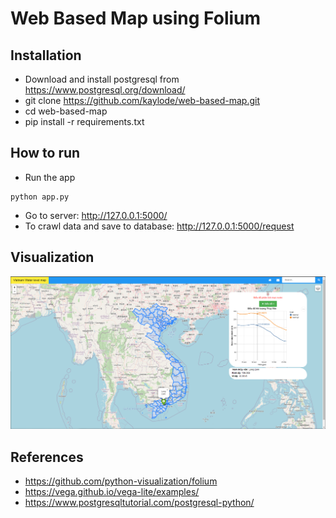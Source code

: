# Web Based Map using Folium

## Installation

- Download and install postgresql from https://www.postgresql.org/download/
- git clone https://github.com/kaylode/web-based-map.git
- cd web-based-map
- pip install -r requirements.txt

## How to run

- Run the app
```
python app.py
```

- Go to server: http://127.0.0.1:5000/
- To crawl data and save to database: http://127.0.0.1:5000/request

## Visualization

![](./assets/demo.png)

## References
- https://github.com/python-visualization/folium
- https://vega.github.io/vega-lite/examples/
- https://www.postgresqltutorial.com/postgresql-python/
